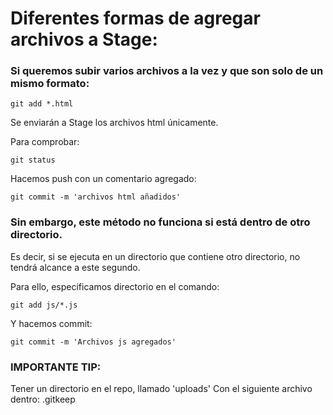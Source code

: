 # Diferentes formas de agregar archivos a Stage:

### Si queremos subir varios archivos a la vez y que son solo de un mismo formato:
<pre><code>git add *.html</pre></code>
Se enviarán a Stage los archivos html únicamente.

Para comprobar:
<pre><code>git status</pre></code>

Hacemos push con un comentario agregado:
<pre><code>git commit -m 'archivos html añadidos'</pre></code>

### Sin embargo, este método no funciona si está dentro de otro directorio.
Es decir, si se ejecuta en un directorio que contiene otro directorio, no tendrá alcance a este segundo.

Para ello, especificamos directorio en el comando:
<pre><code>git add js/*.js</pre></code>

Y hacemos commit:
<pre><code>git commit -m 'Archivos js agregados'</pre></code>

### IMPORTANTE TIP:
Tener un directorio en el repo, llamado 'uploads'
Con el siguiente archivo dentro: .gitkeep
